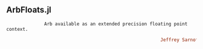 ## ArbFloats.jl
```               Arb available as an extended precision floating point context.          ```
```ruby
                                                         Jeffrey Sarnoff © 2016˗May˗26   New_York
```
